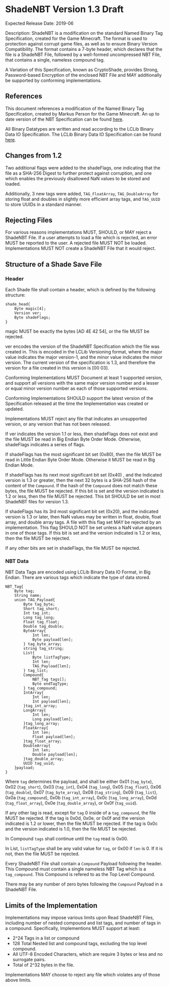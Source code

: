 # ShadeNBT Version 1.3 Draft

Expected Release Date: 2019-06

Description: ShadeNBT is a modification on the standard Named Binary Tag Specification, created for the Game Minecraft. 
The format is used to protection against corrupt game files, as well as to ensure Binary Version Compatibility. 
The format contains a 7-byte header, which declares that the file is a ShadeNBT File, followed by a well-formed uncompressed NBT File, that contains a single, nameless compound tag. 

A Variation of this Specification, known as CryptoShade, provides Strong, Password-based Encryption of the enclosed NBT File and MAY additionally be supported by conforming implementations. 


## References ##
This document references a modification of the Named Binary Tag Specification, created by Markus Person for the Game Minecraft. 
An up to date version of the NBT Specification can be found [here](https://wiki.vg/nbt). 

All Binary Datatypes are written and read according to the LCLib Binary Data IO Specification. The LCLib Binary Data IO Specification can be found [here](https://github.com/LightningCreations/lclib/blob/specification/Specification/BinaryDataIO.md). 

## Changes from 1.2 ##

Two additional flags were added to the shadeFlags, one indicating that the file as a SHA-256 Digest to further protect against corruption, and one which enables the previously disallowed NaN values to be stored and loaded. 

Additionally, 3 new tags were added, `TAG_FloatArray`, `TAG_DoubleArray` for storing float and doubles in slightly more efficient array tags, and `TAG_UUID` to store UUIDs in a standard manner. 

## Rejecting Files ##

For various reasons implementations MUST, SHOULD, or MAY reject a ShadeNBT File. 
If a user attempts to load a file which is rejected, an error MUST be reported to the user. A rejected file MUST NOT be loaded. 
Implementations MUST NOT create a ShadeNBT File that it would reject. 

## Structure of a Shade Save File ##

### Header ###

Each Shade file shall contain a header, which is defined by the following structure:

```
shade_head{
	Byte magic[4];
	Version ver;
	Byte shadeFlags;
}
```

magic MUST be exactly the bytes [AD 4E 42 54], or the file MUST be rejected.

ver encodes the version of the ShadeNBT Specification which the file was created in. 
This is encoded in the LCLib Versioning format, where the major value indicates the major version-1, and the minor value indicates the minor version. 
The current version of the specification is 1.3, and therefore the version for a file created in this version is [00 03]. 


Conforming Implementations MUST Document at least 1 supported version, and support all versions with the same major version number and a lesser or equal minor version number as each of those supported versions. 

Conforming Implementations SHOULD support the latest version of the Specification released at the time the Implementation was created or updated. 

Implementations MUST reject any file that indicates an unsupported version, or any version that has not been released. 

If ver indicates the version 1.1 or less, then shadeFlags does not exist and the file MUST be read in Big Endian Byte Order Mode. Otherwise, shadeFlags indicates a series of flags. 

If shadeFlags has the most significant bit set (0x80), then the file MUST be read in Little Endian Byte Order Mode. Otherwise it MUST be read in Big Endian Mode. 

If shadeFlags has its next most significant bit set (0x40) , and the Indicated version is 1.3 or greater, then the next 32 bytes is a SHA-256 hash of the content of the `Compound`. If the hash of the `Compound` does not match these bytes, the file MUST be rejected. If this bit is set and the version indicated is 1.2 or less, then the file MUST be rejected. This bit SHOULD be set in most ShadeNBT files for version 1.3. 

If shadeFlags has its 3rd most significant bit set (0x20), and the indicated version is 1.3 or later, then NaN values may be written in float, double, float array, and double array tags. A file with this flag set MAY be rejected by an implementation. This flag SHOULD NOT be set unless a NaN value appears in one of those tags. If this bit is set and the version indicated is 1.2 or less, then the file MUST be rejected. 

If any other bits are set in shadeFlags, the file MUST be rejected. 


### NBT Data ###

NBT Data Tags are encoded using LCLib Binary Data IO Format, in Big Endian. There are various tags which indicate the type of data stored. 

```
NBT_Tag{
	Byte tag;
	String name;
	union TAG_Payload{
		Byte tag_byte;
		Short tag_short;
		Int tag_int;
		Long tag_long;
		Float tag_float;
		Double tag_double;
		ByteArray{
			Int len;
			Byte payload[len];
		} tag_byte_array;
		string tag_string;
		List{
			Byte listTagType;
			Int len;
			TAG_Payload[len];
		} tag_list;
		Compound{
			NBT_Tag tags[];
			Byte endTagType;
		} tag_compound;
		IntArray{
			Int len;
			Int payload[len];
		}tag_int_array;
		LongArray{
			Int len;
			Long payload[len];
		}tag_long_array;
		FloatArray{
			Int len;
			Float payload[len];
		}tag_float_array;
		DoubleArray{
			Int len;
			Double payload[len];
		}tag_double_array;
		UUID tag_uuid;
	}payload;
}
```

Where `tag` determines the payload, and shall be either 0x01 (`tag_byte`), 0x02 (`tag_short`), 0x03 (`tag_int`), 0x04 (`tag_long`), 0x05 (`tag_float`), 0x06 (`tag_double`), 0x07 (`tag_byte_array`), 0x08 (`tag_string`), 0x09 (`tag_list`), 0x0a (`tag_compound`), 0x0b (`tag_int_array`), 0x0c (`tag_long_array`), 0x0d (`tag_float_array`), 0x0e (`tag_double_array`), or 0x0f (`tag_uuid`). 

If any other tag is read, except for `tag` 0 inside of a `tag_compound`, the file MUST be rejected. 
If the tag is 0x0d, 0x0e, or 0x0f and the version indicated is 1.2 or lower, then the file MUST be rejected.
If the tag is 0x0c and the version indicated is 1.0, then the file MUST be rejected.

In Compound `tags` shall continue until the `tag` read is 0x00.

In List, `listTagType` shall be any valid value for `tag`, or 0x00 if `len` is 0. If it is not, then the file MUST be rejected. 

Every ShadeNBT File shall contain a `Compound` Payload following the header. This Compound must contain a single nameless NBT Tag which is a `tag_compound`. This Compound is refered to as the Top Level Compound.

There may be any number of zero bytes following the `Compound` Payload in a ShadeNBT File. 

## Limits of the Implementation ##

Implementations may impose various limits upon Read ShadeNBT Files, including number of nested compound and list tags, and number of tags in a compound. 
Specifically, Implementions MUST support at least:
* 2^24 Tags in a list or compound
* 128 Total Nested list and compound tags, excluding the top level compound. 
* All UTF-8 Encoded Characters, which are require 3 bytes or less and no surrogate pairs. 
* Total of 2^32 bytes in the file. 

Implementations MAY choose to reject any file which violates any of those above limits. 
